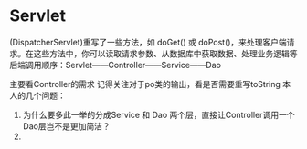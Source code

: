 # Servlet
(DispatcherServlet)重写了一些方法，如 doGet() 或 doPost()，来处理客户端请求。在这些方法中，你可以读取请求参数、从数据库中获取数据、处理业务逻辑等  
后端调用顺序：Servlet——Controller——Service——Dao  

主要看Controller的需求
记得关注对于po类的输出，看是否需要重写toString
本人的几个问题：
1. 为什么要多此一举的分成Service 和 Dao 两个层，直接让Controller调用一个Dao层岂不是更加简洁？
2. 